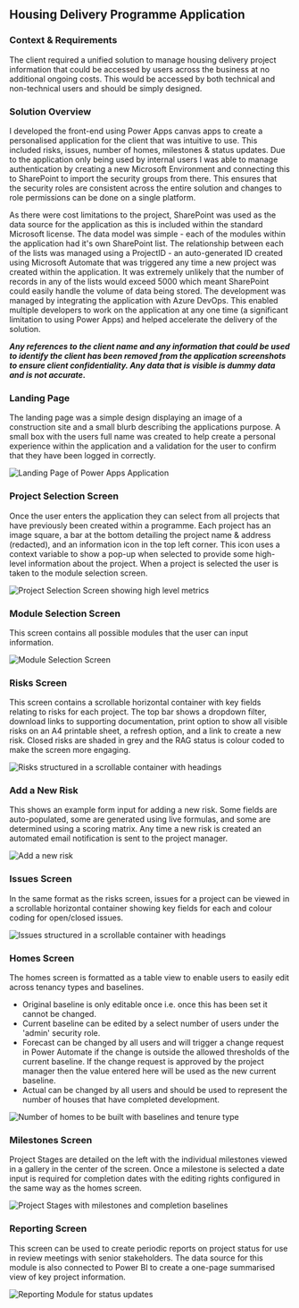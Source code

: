## Housing Delivery Programme Application
### Context & Requirements
The client required a unified solution to manage housing delivery project information that could be accessed by users across the business at no additional ongoing costs. This would be accessed by both technical and non-technical users and should be simply designed.

### Solution Overview
I developed the front-end using Power Apps canvas apps to create a personalised application for the client that was intuitive to use. This included risks, issues, number of homes, milestones & status updates. Due to the application only being used by internal users I was able to manage authentication by creating a new Microsoft Environment and connecting this to SharePoint to import the security groups from there. This ensures that the security roles are consistent across the entire solution and changes to role permissions can be done on a single platform.

As there were cost limitations to the project, SharePoint was used as the data source for the application as this is included within the standard Microsoft license. The data model was simple - each of the modules within the application had it's own SharePoint list. The relationship between each of the lists was managed using a ProjectID - an auto-generated ID created using Microsoft Automate that was triggered any time a new project was created within the application. It was extremely unlikely that the number of records in any of the lists would exceed 5000 which meant SharePoint could easily handle the volume of data being stored. The development was managed by integrating the application with Azure DevOps. This enabled multiple developers to work on the application at any one time (a significant limitation to using Power Apps) and helped accelerate the delivery of the solution.

***Any references to the client name and any information that could be used to identify the client has been removed from the application screenshots to ensure client confidentiality. Any data that is visible is dummy data and is not accurate.***

### Landing Page
The landing page was a simple design displaying an image of a construction site and a small blurb describing the applications purpose. A small box with the users full name was created to help create a personal experience within the application and a validation for the user to confirm that they have been logged in correctly.

![Landing Page of Power Apps Application](docs/assets/images/Landing_Page.png)

### Project Selection Screen
Once the user enters the application they can select from all projects that have previously been created within a programme. Each project has an image square, a bar at the bottom detailing the project name & address (redacted), and an information icon in the top left corner. This icon uses a context variable to show a pop-up when selected to provide some high-level information about the project. When a project is selected the user is taken to the module selection screen.

![Project Selection Screen showing high level metrics](docs/assets/images/Project_Screen_2.png)

### Module Selection Screen
This screen contains all possible modules that the user can input information.

![Module Selection Screen](docs/assets/images/Project_Landing_Page.png)

### Risks Screen
This screen contains a scrollable horizontal container with key fields relating to risks for each project. The top bar shows a dropdown filter, download links to supporting documentation, print option to show all visible risks on an A4 printable sheet, a refresh option, and a link to create a new risk. Closed risks are shaded in grey and the RAG status is colour coded to make the screen more engaging.

![Risks structured in a scrollable container with headings](docs/assets/images/Risks.png)

### Add a New Risk
This shows an example form input for adding a new risk. Some fields are auto-populated, some are generated using live formulas, and some are determined using a scoring matrix. Any time a new risk is created an automated email notification is sent to the project manager.

![Add a new risk](docs/assets/images/New_Risk.png)

### Issues Screen
In the same format as the risks screen, issues for a project can be viewed in a scrollable horizontal container showing key fields for each and colour coding for open/closed issues.

![Issues structured in a scrollable container with headings](docs/assets/images/Issues.png)

### Homes Screen
The homes screen is formatted as a table view to enable users to easily edit across tenancy types and baselines.

- Original baseline is only editable once i.e. once this has been set it cannot be changed.
- Current baseline can be edited by a select number of users under the 'admin' security role.
- Forecast can be changed by all users and will trigger a change request in Power Automate if the change is outside the allowed thresholds of the current baseline. If the change request is approved by the project manager then the value entered here will be used as the new current baseline.
- Actual can be changed by all users and should be used to represent the number of houses that have completed development.

![Number of homes to be built with baselines and tenure type](docs/assets/images/Homes.png)

### Milestones Screen

Project Stages are detailed on the left with the individual milestones viewed in a gallery in the center of the screen. Once a milestone is selected a date input is required for completion dates with the editing rights configured in the same way as the homes screen.

![Project Stages with milestones and completion baselines](docs/assets/images/Milestones.png)

### Reporting Screen

This screen can be used to create periodic reports on project status for use in review meetings with senior stakeholders. The data source for this module is also connected to Power BI to create a one-page summarised view of key project information.

![Reporting Module for status updates](docs/assets/images/Reporting.png)
